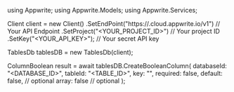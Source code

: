 using Appwrite;
using Appwrite.Models;
using Appwrite.Services;

Client client = new Client()
    .SetEndPoint("https://<REGION>.cloud.appwrite.io/v1") // Your API Endpoint
    .SetProject("<YOUR_PROJECT_ID>") // Your project ID
    .SetKey("<YOUR_API_KEY>"); // Your secret API key

TablesDb tablesDB = new TablesDb(client);

ColumnBoolean result = await tablesDB.CreateBooleanColumn(
    databaseId: "<DATABASE_ID>",
    tableId: "<TABLE_ID>",
    key: "",
    required: false,
    default: false, // optional
    array: false // optional
);